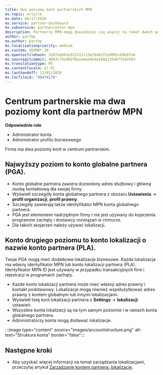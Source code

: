 ```yaml
---
title: Dwa poziomy kont partnerskich MPN
ms.topic: article
ms.date: 06/17/2020
ms.service: partner-dashboard
ms.subservice: partnercenter-mpn
description: Partnerzy MPN mogą dowiedzieć się więcej na temat dwóch poziomów kont w centrum partnerskim, konta globalnego partnera (PGA) i konta lokalizacji partnera (PLA).
author: parthp
ms.author: parthp
ms.localizationpriority: medium
ms.custom: SEOMAY.20
ms.openlocfilehash: 316fee641e321311c13e29a01f2e9091c69e67a6
ms.sourcegitcommit: 4043c791402f0acebee6ede160a135e87fe92493
ms.translationtype: MT
ms.contentlocale: pl-PL
ms.lasthandoff: 12/01/2020
ms.locfileid: "96474278"
---
```

# <a name="partner-center-has-two-levels-of-accounts-for-mpn-partners"></a>Centrum partnerskie ma dwa poziomy kont dla partnerów MPN


**Odpowiednie role**

- Administrator konta
- Administrator profilu biznesowego


Firma ma dwa poziomy kont w centrum partnerskim.

## <a name="the-top-level-is-the-partner-global-account-pga"></a>Najwyższy poziom to konto globalne partnera (PGA).

- Konto globalne partnera zawiera dozwolony adres służbowy i główną osobę kontaktową dla swojej firmy. 
- Wyświetl szczegóły konta globalnego partnera z obszaru **Ustawienia**  ->  **profil organizacji**, **profil prawny**.
- Szczegóły zawierają także identyfikator MPN konta globalnego partnera. 
- PGA jest elementem nadrzędnym firmy i nie jest używany do kojarzenia programów zachęty i dostawcy rozwiązań w chmurze. 
- Dla takich skojarzeń należy używać lokalizacji.

## <a name="the-second-level-account-is-the-location-account-called-partner-location-account-pla"></a>Konto drugiego poziomu to konto lokalizacji o nazwie konto partnera (PLA).

Twoje PGA mogą mieć dodatkowe lokalizacje biznesowe. Każda lokalizacja ma własny identyfikator MPN lub konto lokalizacji partnera (PLA). Identyfikator MPN ID jest używany w przypadku transakcyjnych firm i rejestracji w programach zachęty.

- Każde konto lokalizacji partnera może mieć własny adres prawny i kontakt podstawowy. Lokalizacje mogą również współużytkować adres prawny z kontem globalnym lub innymi lokalizacjami.
- Wyświetl listę kont lokalizacji partnera z **Settings**  ->  **lokalizacji** ustawień.
- Wszystkie konta lokalizacji są na tym samym poziomie i w ramach konta globalnego partnera.
- Administratorzy konta mogą dodawać lokalizacje.

:::image type="content" source="images/accountstructure.png" alt-text="Struktura konta" border="false":::

## <a name="next-steps"></a>Następne kroki

- Aby uzyskać więcej informacji na temat zarządzania lokalizacjami, przeczytaj artykuł [Zarządzanie kontem partnera: lokalizacje](manage-locations.md).
